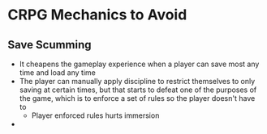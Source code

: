 # CRPG Mechanics to Avoid

## Save Scumming

* It cheapens the gameplay experience when a player can save most any time and load any time
* The player can manually apply discipline to restrict themselves to only saving at certain times, but that starts to defeat one of the purposes of the game, which is to enforce a set of rules so the player doesn't have to
  * Player enforced rules hurts immersion
* 